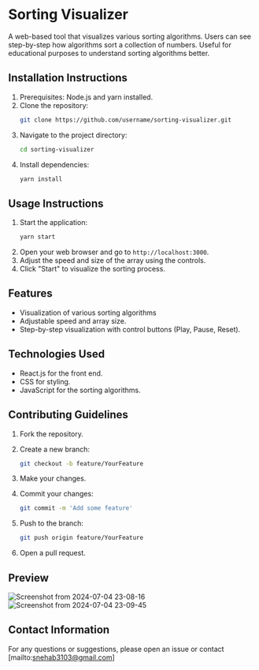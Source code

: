 # Sorting Visualizer

A web-based tool that visualizes various sorting algorithms. Users can see step-by-step how algorithms sort a collection of numbers. Useful for educational purposes to understand sorting algorithms better.

## Installation Instructions

1. Prerequisites: Node.js and yarn installed.
2. Clone the repository:
    ```sh
    git clone https://github.com/username/sorting-visualizer.git
    ```
3. Navigate to the project directory:
    ```sh
    cd sorting-visualizer
    ```
4. Install dependencies:
    ```sh
    yarn install
    ```

## Usage Instructions

1. Start the application:
    ```sh
    yarn start
    ```
2. Open your web browser and go to `http://localhost:3000`.
3. Adjust the speed and size of the array using the controls.
4. Click "Start" to visualize the sorting process.

## Features

- Visualization of various sorting algorithms 
- Adjustable speed and array size.
- Step-by-step visualization with control buttons (Play, Pause, Reset).

## Technologies Used

- React.js for the front end.
- CSS for styling.
- JavaScript for the sorting algorithms.

## Contributing Guidelines

1. Fork the repository.
2. Create a new branch:

    ```sh
    git checkout -b feature/YourFeature
    ```
3. Make your changes.
4. Commit your changes:
    ```sh
    git commit -m 'Add some feature'
    ```
5. Push to the branch:
    ```sh
    git push origin feature/YourFeature
    ```
6. Open a pull request.

## Preview
![Screenshot from 2024-07-04 23-08-16](https://github.com/snehab03/Sorting_Visualizer/assets/102979174/0576dbc0-ffb2-4cfb-bcf8-943eacbf128b)
![Screenshot from 2024-07-04 23-09-45](https://github.com/snehab03/Sorting_Visualizer/assets/102979174/35f552b0-c1ff-4f27-8cd3-f13da9a38bde)


## Contact Information

For any questions or suggestions, please open an issue or contact [mailto:snehab3103@gmail.com]
